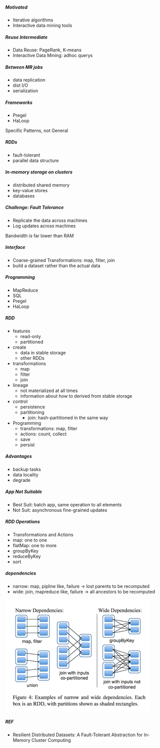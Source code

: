
##### Motivated
   * Iterative algorithms
   * Interactive data mining tools

##### Reuse Intermediate
   * Data Reuse: PageRank, K-means
   * Interactive Data Mining: adhoc querys

##### Between MR jobs
   * data replication
   * dist I/O
   * serialization

##### Frameworks
   * Pregel
   * HaLoop

Specific Patterns, not General

##### RDDs
   * fault-tolerant
   * parallel data structure

##### In-memory storage on clusters
   * distributed shared memory
   * key-value stores
   * databases

##### Challenge: Fault Tolerance
   * Replicate the data across machines
   * Log updates across machines

Bandwidth is far lower than RAM

##### Interface
   * Coarse-grained Transformations: map, filter, join
   * build a dataset rather than the actual data

##### Programming
   * MapReduce
   * SQL
   * Pregel
   * HaLoop

##### RDD
   * features
      * read-only
      * partitioned
   * create
      * data in stable storage
      * other RDDs
   * transformations
      * map
      * filter
      * join
   * lineage
      * not materialized at all times
      * information about how to derived from stable storage
   * control
      * persistence
      * partitioning
         * join: hash-partitioned in the same way
   * Programming
      * transformations: map, filter
      * actions: count, collect
      * save
      * persist

##### Advantages
   * backup tasks
   * data locality
   * degrade

##### App Not Suitable
   * Best Suit: batch app, same operation to all elements
   * Not Suit: asynchronous fine-grained updates


##### RDD Operations
   * Transformations and Actions
   * map: one to one
   * flatMap: one to more
   * groupByKey
   * reduceByKey
   * sort

##### dependencies
   * narrow: map, pipline like, failure -> lost parents to be recomputed
   * wide: join, mapreduce like, failure -> all ancestors to be recomputed

![Local Image](../gitbook/images/RDD/1.png)<br>

##### REF
   * Resilient Distributed Datasets: A Fault-Tolerant Abstraction for
In-Memory Cluster Computing<br>
